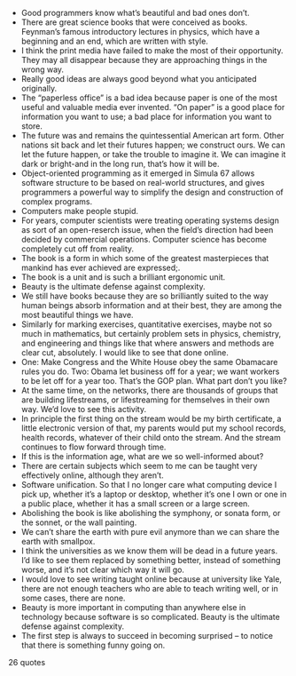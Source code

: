  - Good programmers know what’s beautiful and bad ones don’t.
 - There are great science books that were conceived as books. Feynman’s famous introductory lectures in physics, which have a beginning and an end, which are written with style.
 - I think the print media have failed to make the most of their opportunity. They may all disappear because they are approaching things in the wrong way.
 - Really good ideas are always good beyond what you anticipated originally.
 - The “paperless office” is a bad idea because paper is one of the most useful and valuable media ever invented. “On paper” is a good place for information you want to use; a bad place for information you want to store.
 - The future was and remains the quintessential American art form. Other nations sit back and let their futures happen; we construct ours. We can let the future happen, or take the trouble to imagine it. We can imagine it dark or bright-and in the long run, that’s how it will be.
 - Object-oriented programming as it emerged in Simula 67 allows software structure to be based on real-world structures, and gives programmers a powerful way to simplify the design and construction of complex programs.
 - Computers make people stupid.
 - For years, computer scientists were treating operating systems design as sort of an open-reserch issue, when the field’s direction had been decided by commercial operations. Computer science has become completely cut off from reality.
 - The book is a form in which some of the greatest masterpieces that mankind has ever achieved are expressed;.
 - The book is a unit and is such a brilliant ergonomic unit.
 - Beauty is the ultimate defense against complexity.
 - We still have books because they are so brilliantly suited to the way human beings absorb information and at their best, they are among the most beautiful things we have.
 - Similarly for marking exercises, quantitative exercises, maybe not so much in mathematics, but certainly problem sets in physics, chemistry, and engineering and things like that where answers and methods are clear cut, absolutely. I would like to see that done online.
 - One: Make Congress and the White House obey the same Obamacare rules you do. Two: Obama let business off for a year; we want workers to be let off for a year too. That’s the GOP plan. What part don’t you like?
 - At the same time, on the networks, there are thousands of groups that are building lifestreams, or lifestreaming for themselves in their own way. We’d love to see this activity.
 - In principle the first thing on the stream would be my birth certificate, a little electronic version of that, my parents would put my school records, health records, whatever of their child onto the stream. And the stream continues to flow forward through time.
 - If this is the information age, what are we so well-informed about?
 - There are certain subjects which seem to me can be taught very effectively online, although they aren’t.
 - Software unification. So that I no longer care what computing device I pick up, whether it’s a laptop or desktop, whether it’s one I own or one in a public place, whether it has a small screen or a large screen.
 - Abolishing the book is like abolishing the symphony, or sonata form, or the sonnet, or the wall painting.
 - We can’t share the earth with pure evil anymore than we can share the earth with smallpox.
 - I think the universities as we know them will be dead in a future years. I’d like to see them replaced by something better, instead of something worse, and it’s not clear which way it will go.
 - I would love to see writing taught online because at university like Yale, there are not enough teachers who are able to teach writing well, or in some cases, there are none.
 - Beauty is more important in computing than anywhere else in technology because software is so complicated. Beauty is the ultimate defense against complexity.
 - The first step is always to succeed in becoming surprised – to notice that there is something funny going on.

26 quotes